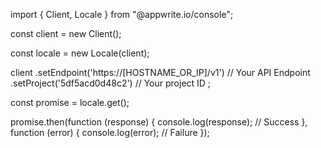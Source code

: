 import { Client, Locale } from "@appwrite.io/console";

const client = new Client();

const locale = new Locale(client);

client
    .setEndpoint('https://[HOSTNAME_OR_IP]/v1') // Your API Endpoint
    .setProject('5df5acd0d48c2') // Your project ID
;

const promise = locale.get();

promise.then(function (response) {
    console.log(response); // Success
}, function (error) {
    console.log(error); // Failure
});